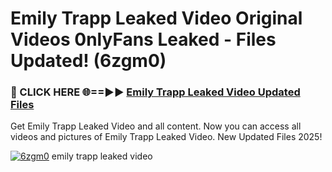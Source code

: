 # Emily Trapp Leaked Video Original Videos 0nlyFans Leaked - Files Updated! (6zgm0)

<h3>🔴 CLICK HERE 🌐==►► <a href="https://tinyurl.com/ms9xzufz" rel="nofollow">Emily Trapp Leaked Video Updated Files</a></h3>

Get Emily Trapp Leaked Video and all content. Now you can access all videos and pictures of Emily Trapp Leaked Video. New Updated Files 2025!

[![6zgm0](https://i.imgur.com/PQ7UWWw.gif)](https://tinyurl.com/ms9xzufz)
emily trapp leaked video